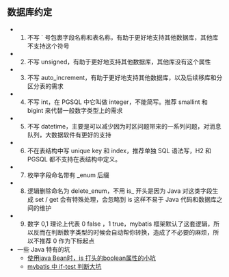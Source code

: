 

## 数据库约定

- 1. 不写 ` 号包裹字段名称和表名称，有助于更好地支持其他数据库，其他库不支持这个符号
- 2. 不写 unsigned，有助于更好地支持其他数据库，其他库没有这个属性
- 3. 不写 auto_increment，有助于更好地支持其他数据库，以及后续移库和分区分表的需求
- 4. 不写 int，在 PGSQL 中它叫做 integer，不能简写。推荐 smallint 和 bigint 来代替一般数字类型上的需求
- 5. 不写 datetime，主要是可以减少因为时区问题带来的一系列问题，对消息队列，大数据软件有更好的支持
- 6. 不在表结构中写 unique key 和 index，推荐单独 SQL 语法写，H2 和 PGSQL 都不支持在表结构中定义。
- 7. 枚举字段命名带有 _enum 后缀
- 8. 逻辑删除命名为 delete_enum，不用 is_ 开头是因为 Java 对这类字段生成 set / get 会有特殊处理，会忽略到 is 这样不易于 Java 代码和数据库之间的维护
- 9. 数字 0,1 理论上代表 0 false ，1 true，mybatis 框架默认了这套逻辑，所以反而在判断数字类型的时候会自动帮你转换，造成了不必要的麻烦，所以不推荐 0 作为下标起点
- 一些 Java 特有的坑
    - [使用java Bean时，is 打头的boolean属性的小坑](https://blog.csdn.net/sdfgedcx/article/details/91953744)
    - [mybatis 中 if-test 判断大坑](https://www.cnblogs.com/grasp/p/11268049.html)